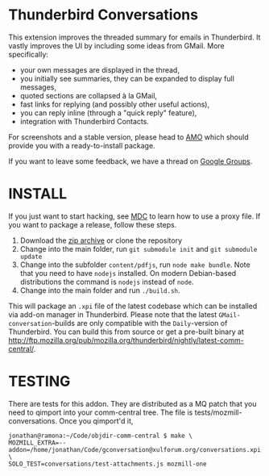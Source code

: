 Thunderbird Conversations
=========================

This extension improves the threaded summary for emails in Thunderbird. It
vastly improves the UI by including some ideas from GMail. More specifically:

* your own messages are displayed in the thread,
* you initially see summaries, they can be expanded to display full messages,
* quoted sections are collapsed à la GMail,
* fast links for replying (and possibly other useful actions),
* you can reply inline (through a "quick reply" feature),
* integration with Thunderbird Contacts.

For screenshots and a stable version, please head to
[AMO](https://addons.mozilla.org/en-US/thunderbird/addon/54035) which should
provide you with a ready-to-install package.

If you want to leave some feedback, we have a thread on [Google
Groups](https://groups.google.com/forum/#!topic/mozilla-labs/Jx8CxMvAoVk).

INSTALL
=======

If you just want to start hacking, see
[MDC](https://developer.mozilla.org/en/Setting_up_extension_development_environment)
to learn how to use a proxy file. If you want to package a release, follow
these steps.

1. Download the [zip archive](https://github.com/protz/GMail-Conversation-View/archive/master.zip) or clone the repository
2. Change into the main folder, run `git submodule init` and `git submodule update`
3. Change into the subfolder `content/pdfjs`, run `node make bundle`. Note that you need to have `nodejs` installed. On modern Debian-based distributions the command is `nodejs` instead of `node`.
4. Change into the main folder and run `./build.sh`.

This will package an `.xpi` file of the latest codebase which can be installed via add-on manager in Thunderbird.
Please note that the latest `GMail-conversation`-builds are only compatible with the `Daily`-version of Thunderbird. You can build this from source or get a pre-built binary at http://ftp.mozilla.org/pub/mozilla.org/thunderbird/nightly/latest-comm-central/.

TESTING
=======

There are tests for this addon. They are distributed as a MQ patch that you
need to qimport into your comm-central tree. The file is
tests/mozmill-conversations. Once you qimport'd it,

    jonathan@ramona:~/Code/objdir-comm-central $ make \
    MOZMILL_EXTRA=--addon=/home/jonathan/Code/gconversation@xulforum.org/conversations.xpi \
    SOLO_TEST=conversations/test-attachments.js mozmill-one

